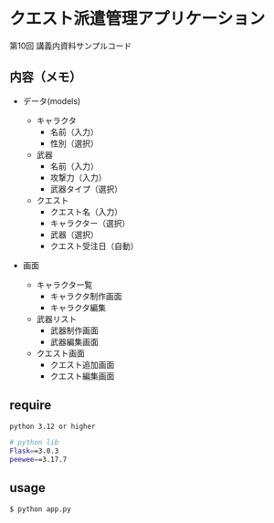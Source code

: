 # クエスト派遣管理アプリケーション
第10回 講義内資料サンプルコード

## 内容（メモ）
- データ(models)
  - キャラクタ
    - 名前（入力）
    - 性別（選択）
  - 武器
    - 名前（入力）
    - 攻撃力（入力）
    - 武器タイプ（選択）
  - クエスト
    - クエスト名（入力）
    - キャラクター（選択）
    - 武器（選択）
    - クエスト受注日（自動）

- 画面
  - キャラクタ一覧 
    - キャラクタ制作画面
    - キャラクタ編集
  - 武器リスト
    - 武器制作画面
    - 武器編集画面
  - クエスト画面
    - クエスト追加画面
    - クエスト編集画面

## require

```bash
python 3.12 or higher

# python lib
Flask==3.0.3
peewee==3.17.7
```

## usage

```bash
$ python app.py
```
